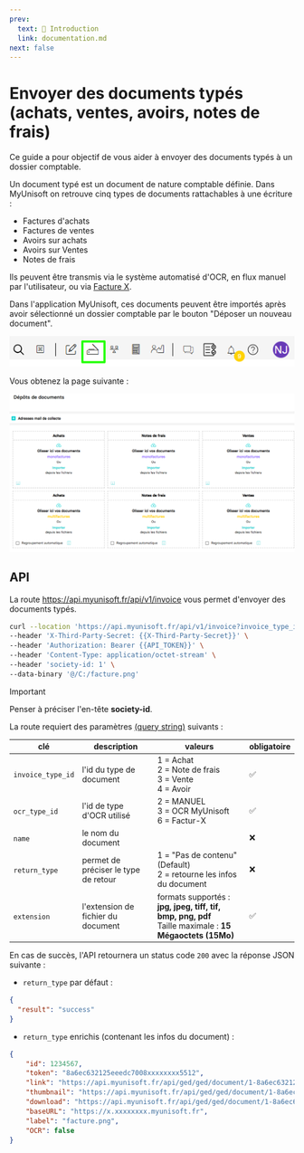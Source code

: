 ```yaml
---
prev:
  text: 🐤 Introduction
  link: documentation.md
next: false
---
```


# Envoyer des documents typés (achats, ventes, avoirs, notes de frais)

Ce guide a pour objectif de vous aider à envoyer des documents typés à un dossier comptable.

Un document typé est un document de nature comptable définie. Dans MyUnisoft on retrouve cinq types de documents rattachables à une écriture :

- Factures d'achats
- Factures de ventes
- Avoirs sur achats
- Avoirs sur Ventes
- Notes de frais

Ils peuvent être transmis via le système automatisé d'OCR, en flux manuel par l'utilisateur, ou via [Facture X](./facturx.md).

Dans l'application MyUnisoft, ces documents peuvent être importés après avoir sélectionné un dossier comptable par le bouton "Déposer un nouveau document".

![](../../../images/import_documents.png)

Vous obtenez la page suivante :

![](../../../images/Import_documents_page.png)

## API

La route https://api.myunisoft.fr/api/v1/invoice vous permet d'envoyer des documents typés.

```bash
curl --location 'https://api.myunisoft.fr/api/v1/invoice?invoice_type_id=1&ocr_type_id=2&name=facture&extension=png' \
--header 'X-Third-Party-Secret: {{X-Third-Party-Secret}}' \
--header 'Authorization: Bearer {{API_TOKEN}}' \
--header 'Content-Type: application/octet-stream' \
--header 'society-id: 1' \
--data-binary '@/C:/facture.png'
```

> [!IMPORTANT]
> Penser à préciser l'en-tête **society-id**.

La route requiert des paramètres [(query string)](https://en.wikipedia.org/wiki/Query_string) suivants :

| clé | description | valeurs | obligatoire |
| --- | --- | --- | --- |
| `invoice_type_id` | l'id du type de document | 1 = Achat<br> 2 = Note de frais<br> 3 = Vente<br> 4 = Avoir | ✅ |
| `ocr_type_id` | l'id de type d'OCR utilisé |  2 = MANUEL<br> 3 = OCR MyUnisoft<br> 6 = Factur-X | ✅ |
| `name` | le nom du document |  | ❌ |
| `return_type` | permet de préciser le type de retour | 1 = "Pas de contenu" (Default)<br> 2 = retourne les infos du document | ❌ |
| `extension` | l'extension de fichier du document | formats supportés : **jpg, jpeg, tiff, tif, bmp, png, pdf**<br> Taille maximale : **15 Mégaoctets (15Mo)** | ✅ |

En cas de succès, l'API retournera un status code `200` avec la réponse JSON suivante :

- `return_type` par défaut :

```json
{
  "result": "success"
}
```

- `return_type` enrichis (contenant les infos du document) :

```json
{
    "id": 1234567,
    "token": "8a6ec632125eeedc7008xxxxxxxx5512",
    "link": "https://api.myunisoft.fr/api/ged/ged/document/1-8a6ec632125eeedc7008xxxxxxxx5512",
    "thumbnail": "https://api.myunisoft.fr/api/ged/ged/document/1-8a6ec632125eeedc7008xxxxxxxx5512/preview?x=90&y=120",
    "download": "https://api.myunisoft.fr/api/ged/ged/document/1-8a6ec632125eeedc7008xxxxxxxx5512/download",
    "baseURL": "https://x.xxxxxxxx.myunisoft.fr",
    "label": "facture.png",
    "OCR": false
}
```

